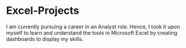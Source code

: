 # Excel-Projects
I am currently pursuing a career in an Analyst role. Hence, I took it upon myself to learn and understand the tools in Microsoft Excel by creating dashboards to display my skills.   
